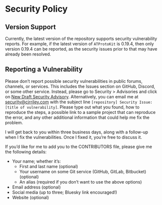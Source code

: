 # Security Policy

## Version Support
Currently, the latest version of the repository supports security vulnerability reports. For example, if the latest version of `ATProtoKit` is 0.19.4, then only version 0.19.4 can be reported, as the security issues prior to that may have already been resolved.

## Reporting a Vulnerability

Please don’t report possible security vulnerabilities in public forums, channels, or services. This includes the Issues section on GitHub, Discord, or some other service. Instead, please go to Security > Advisories and click on [New Draft Security Advisory](https://github.com/MasterJ93/ATProtoKit/security/advisories/new). Alternatively, you can email me at [security@cjrriley.com](mailto:security@cjrriley.com?subject=ATProtoKit%20Security%20Vulnerability:%20[ENTER%20TITLE%20HERE])
 with the subject line `[repository] Security Issue: [title of vulnerability]`. Please type out what you found, how to reproduce the steps, a possible link to a sample project that can reproduce the error, and any other additional information that could help me fix the problem.

I will get back to you within three business days, along with a follow-up when I fix the vulnerabilities. Once I fixed it, you’re free to discuss it.

If you’d like for me to add you to the CONTRIBUTORS file, please give me the following details:
- Your name; whether it’s:
    - First and last name (optional)
    - Your username on some Git service (GitHub, GitLab, Bitbucket) (optional)
    - An alias (required if you don’t want to use the above options)
- Email address (optional)
- Social media (up to three; Bluesky link encouraged!)
- Website (optional)
